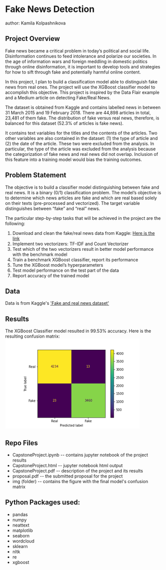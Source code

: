 # Fake News Detection

author: Kamila Kolpashnikova


## Project Overview
Fake news became a critical problem in today’s political and social life. Disinformation continues to feed intolerance and polarize our societies. In the age of information wars and foreign meddling in domestic politics through online disinformation, it is important to develop tools and strategies for how to sift through fake and potentially harmful online content. 

In this project, I plan to build a classification model able to distinguish fake news from real ones. The project will use the XGBoost classifier model to accomplish this objective. This project is inspired by the Data Flair example  and a Medium article   on detecting Fake/Real News.

The dataset is obtained from Kaggle and contains labelled news in between 31 March 2015 and 19 February 2018. There are 44,898 articles in total, 23,481 of them fake. The distribution of fake versus real news, therefore, is balanced for this dataset (52.3% of articles is fake news). 

It contains text variables for the titles and the contents of the articles. Two other variables are also contained in the dataset: (1) the type of article and (2) the date of the article. These two were excluded from the analysis. In particular, the type of the article was excluded from the analysis because the categorization of fake news and real news did not overlap. Inclusion of this feature into a training model would bias the training outcomes. 

## Problem Statement
The objective is to build a classifier model distinguishing between fake and real news. It is a binary (0/1) classification problem. The model’s objective is to determine which news articles are fake and which are real based solely on their texts (pre-processed and vectorized). The target variable distinguishes between “fake” and “real” news.

The particular step-by-step tasks that will be achieved in the project are the following:
1.	Download and clean the fake/real news data from Kaggle: [Here is the link](https://www.kaggle.com/clmentbisaillon/fake-and-real-news-dataset)
2.	Implement two vectorizers: TF-IDF and Count Vectorizer 
3.	Test which of the two vectorizers result in better model performance with the benchmark model
4.	Train a benchmark XGBoost classifier, report its performance
5.	Tune the XGBoost model’s hyperparameters
6.	Test model performance on the test part of the data
7.	Report accuracy of the trained model

## Data

Data is from Kaggle's ['Fake and real news dataset'](https://www.kaggle.com/clmentbisaillon/fake-and-real-news-dataset)

## Results

The XGBoost Classifier model resulted in 99.53% accuracy. Here is the resulting confusion matrix:
![Confusion Matrix](img/conf_matrix.png)

## Repo Files
- CapstoneProject.ipynb -- contains jupyter notebook of the project results
- CapstoneProject.html -- jupyter notebook html output
- CapstoneProject.pdf -- description of the project and its results
- proposal.pdf -- the submitted proposal for the project
- img (folder) -- contains the figure with the final model's confusion matrix

## Python Packages used:
- pandas
- numpy
- neattext
- matplotlib
- seaborn
- wordcloud
- sklearn
- nltk
- re
- xgboost

